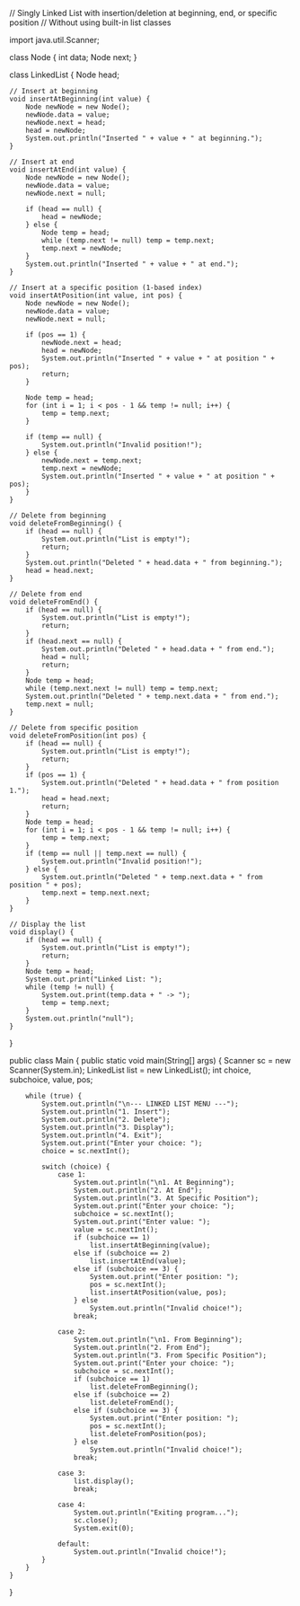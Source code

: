 // Singly Linked List with insertion/deletion at beginning, end, or specific position
// Without using built-in list classes

import java.util.Scanner;

class Node {
    int data;
    Node next;
}

class LinkedList {
    Node head;

    // Insert at beginning
    void insertAtBeginning(int value) {
        Node newNode = new Node();
        newNode.data = value;
        newNode.next = head;
        head = newNode;
        System.out.println("Inserted " + value + " at beginning.");
    }

    // Insert at end
    void insertAtEnd(int value) {
        Node newNode = new Node();
        newNode.data = value;
        newNode.next = null;

        if (head == null) {
            head = newNode;
        } else {
            Node temp = head;
            while (temp.next != null) temp = temp.next;
            temp.next = newNode;
        }
        System.out.println("Inserted " + value + " at end.");
    }

    // Insert at a specific position (1-based index)
    void insertAtPosition(int value, int pos) {
        Node newNode = new Node();
        newNode.data = value;
        newNode.next = null;

        if (pos == 1) {
            newNode.next = head;
            head = newNode;
            System.out.println("Inserted " + value + " at position " + pos);
            return;
        }

        Node temp = head;
        for (int i = 1; i < pos - 1 && temp != null; i++) {
            temp = temp.next;
        }

        if (temp == null) {
            System.out.println("Invalid position!");
        } else {
            newNode.next = temp.next;
            temp.next = newNode;
            System.out.println("Inserted " + value + " at position " + pos);
        }
    }

    // Delete from beginning
    void deleteFromBeginning() {
        if (head == null) {
            System.out.println("List is empty!");
            return;
        }
        System.out.println("Deleted " + head.data + " from beginning.");
        head = head.next;
    }

    // Delete from end
    void deleteFromEnd() {
        if (head == null) {
            System.out.println("List is empty!");
            return;
        }
        if (head.next == null) {
            System.out.println("Deleted " + head.data + " from end.");
            head = null;
            return;
        }
        Node temp = head;
        while (temp.next.next != null) temp = temp.next;
        System.out.println("Deleted " + temp.next.data + " from end.");
        temp.next = null;
    }

    // Delete from specific position
    void deleteFromPosition(int pos) {
        if (head == null) {
            System.out.println("List is empty!");
            return;
        }
        if (pos == 1) {
            System.out.println("Deleted " + head.data + " from position 1.");
            head = head.next;
            return;
        }
        Node temp = head;
        for (int i = 1; i < pos - 1 && temp != null; i++) {
            temp = temp.next;
        }
        if (temp == null || temp.next == null) {
            System.out.println("Invalid position!");
        } else {
            System.out.println("Deleted " + temp.next.data + " from position " + pos);
            temp.next = temp.next.next;
        }
    }

    // Display the list
    void display() {
        if (head == null) {
            System.out.println("List is empty!");
            return;
        }
        Node temp = head;
        System.out.print("Linked List: ");
        while (temp != null) {
            System.out.print(temp.data + " -> ");
            temp = temp.next;
        }
        System.out.println("null");
    }
}

public class Main {
    public static void main(String[] args) {
        Scanner sc = new Scanner(System.in);
        LinkedList list = new LinkedList();
        int choice, subchoice, value, pos;

        while (true) {
            System.out.println("\n--- LINKED LIST MENU ---");
            System.out.println("1. Insert");
            System.out.println("2. Delete");
            System.out.println("3. Display");
            System.out.println("4. Exit");
            System.out.print("Enter your choice: ");
            choice = sc.nextInt();

            switch (choice) {
                case 1:
                    System.out.println("\n1. At Beginning");
                    System.out.println("2. At End");
                    System.out.println("3. At Specific Position");
                    System.out.print("Enter your choice: ");
                    subchoice = sc.nextInt();
                    System.out.print("Enter value: ");
                    value = sc.nextInt();
                    if (subchoice == 1)
                        list.insertAtBeginning(value);
                    else if (subchoice == 2)
                        list.insertAtEnd(value);
                    else if (subchoice == 3) {
                        System.out.print("Enter position: ");
                        pos = sc.nextInt();
                        list.insertAtPosition(value, pos);
                    } else
                        System.out.println("Invalid choice!");
                    break;

                case 2:
                    System.out.println("\n1. From Beginning");
                    System.out.println("2. From End");
                    System.out.println("3. From Specific Position");
                    System.out.print("Enter your choice: ");
                    subchoice = sc.nextInt();
                    if (subchoice == 1)
                        list.deleteFromBeginning();
                    else if (subchoice == 2)
                        list.deleteFromEnd();
                    else if (subchoice == 3) {
                        System.out.print("Enter position: ");
                        pos = sc.nextInt();
                        list.deleteFromPosition(pos);
                    } else
                        System.out.println("Invalid choice!");
                    break;

                case 3:
                    list.display();
                    break;

                case 4:
                    System.out.println("Exiting program...");
                    sc.close();
                    System.exit(0);

                default:
                    System.out.println("Invalid choice!");
            }
        }
    }
}
